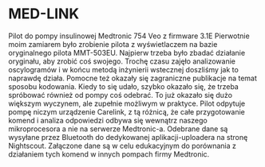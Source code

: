# MED-LINK
Pilot do pompy insulinowej Medtronic 754 Veo z firmware 3.1E
Pierwotnie moim zamiarem było zrobienie pilota z wyświetlaczem na bazie oryginalnego pilota MMT-503EU. Najpierw trzeba było
zbadać działanie oryginału, aby zrobić coś swojego. Trochę czasu zajęło analizowanie oscylogramów i w końcu metodą inżynierii
wstecznej doszliśmy jak to naprawdę działa. Pomocne też okazały się zagraniczne publikacje na temat sposobu kodowania.
Kiedy to się udało, szybko okazało się, że trzeba spróbować również od pompy coś odebrać.
To już okazało się dużo większym wyczynem, ale zupełnie możliwym w praktyce. Pilot odpytuje pompę niczym urządzenie Carelink,
z tą różnicą, że całe przygotowanie komend i analiza odpowiedzi odbywa się wewnątrz naszego mikroprocesora a nie na serwerze
Medtronic-a. Odebrane dane są wysyłane przez Bluetooth do dedykowanej aplikacji-uploadera na stronę Nightscout.
Załączone dane są w celu edukacyjnym do porównania z działaniem tych komend w innych pompach firmy Medtronic.

